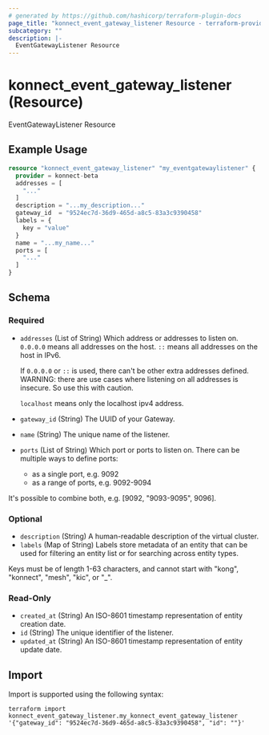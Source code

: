 ```yaml
---
# generated by https://github.com/hashicorp/terraform-plugin-docs
page_title: "konnect_event_gateway_listener Resource - terraform-provider-konnect-beta"
subcategory: ""
description: |-
  EventGatewayListener Resource
---
```


# konnect_event_gateway_listener (Resource)

EventGatewayListener Resource

## Example Usage

```terraform
resource "konnect_event_gateway_listener" "my_eventgatewaylistener" {
  provider = konnect-beta
  addresses = [
    "..."
  ]
  description = "...my_description..."
  gateway_id  = "9524ec7d-36d9-465d-a8c5-83a3c9390458"
  labels = {
    key = "value"
  }
  name = "...my_name..."
  ports = [
    "..."
  ]
}
```

<!-- schema generated by tfplugindocs -->
## Schema

### Required

- `addresses` (List of String) Which address or addresses to listen on.
`0.0.0.0` means all addresses on the host.
`::` means all addresses on the host in IPv6.

  If `0.0.0.0` or `::` is used, there can't be other extra addresses defined.
  WARNING: there are use cases where listening on all addresses is insecure. So use this with caution.

  `localhost` means only the localhost ipv4 address.
- `gateway_id` (String) The UUID of your Gateway.
- `name` (String) The unique name of the listener.
- `ports` (List of String) Which port or ports to listen on.
There can be multiple ways to define ports:
  - as a single port, e.g. 9092
  - as a range of ports, e.g. 9092-9094

It's possible to combine both, e.g. [9092, "9093-9095", 9096].

### Optional

- `description` (String) A human-readable description of the virtual cluster.
- `labels` (Map of String) Labels store metadata of an entity that can be used for filtering an entity list or for searching across entity types. 

Keys must be of length 1-63 characters, and cannot start with "kong", "konnect", "mesh", "kic", or "_".

### Read-Only

- `created_at` (String) An ISO-8601 timestamp representation of entity creation date.
- `id` (String) The unique identifier of the listener.
- `updated_at` (String) An ISO-8601 timestamp representation of entity update date.

## Import

Import is supported using the following syntax:

```shell
terraform import konnect_event_gateway_listener.my_konnect_event_gateway_listener '{"gateway_id": "9524ec7d-36d9-465d-a8c5-83a3c9390458", "id": ""}'
```
